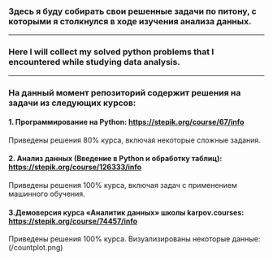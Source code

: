 ### Здесь я буду собирать свои решенные задачи по питону, с которыми я столкнулся в ходе изучения анализа данных.
___
### Here I will collect my solved python problems that I encountered while studying data analysis.
___
### На данный момент репозиторий содержит решения на задачи из следующих курсов:

#### 1. Программирование на Python: https://stepik.org/course/67/info
Приведены решения 80% курса, включая некоторые сложные задания.

#### 2. Анализ данных (Введение в Python и обработку таблиц): https://stepik.org/course/126333/info
Приведены решения 100% курса, включая задач с применением машинного обучения.

#### 3.Демоверсия курса «Аналитик данных» школы karpov.courses: https://stepik.org/course/74457/info
Приведены решения 100% курса.
Визуализированы некоторые данные:
(/countplot.png)
